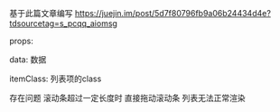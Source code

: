 基于此篇文章编写 https://juejin.im/post/5d7f80796fb9a06b24434d4e?tdsourcetag=s_pcqq_aiomsg

<virtualList :data="list">
  <template slot-scope="scope">
    <div class="list_item">{{ scope.row.name }}</div>
  </template>
</virtualList>

props:

data: 数据

itemClass: 列表项的class

存在问题 滚动条超过一定长度时 直接拖动滚动条 列表无法正常渲染
